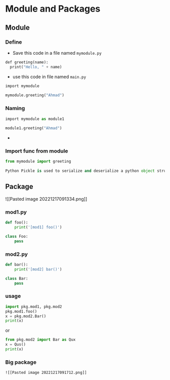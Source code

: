 # Module and Packages
## Module
### Define
- Save this code in a file named `mymodule.py`
```python
def greeting(name):  
  print("Hello, " + name)
```
- use this code in file named `main.py`
```python
import mymodule  
  
mymodule.greeting("Ahmad")
```

### Naming
```python
import mymodule as module1
  
module1.greeting("Ahmad")
```
-
### Import func from module
```python
from mymodule import greeting
  
Python Pickle is used to serialize and deserialize a python object structure.greeting("Ahmad")
```



## Package

![[Pasted image 20221217091334.png]]

### mod1.py
```python
def foo():
    print('[mod1] foo()')

class Foo:
    pass
```

### mod2.py
```python
def bar():
    print('[mod2] bar()')

class Bar:
    pass
```


### usage
```python
import pkg.mod1, pkg.mod2
pkg.mod1.foo()
x = pkg.mod2.Bar()
print(x)
```


or

```python
from pkg.mod2 import Bar as Qux
x = Qus()
print(x)
```


### Big package
```
![[Pasted image 20221217091712.png]]